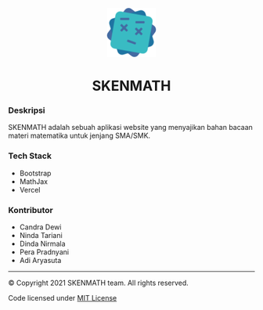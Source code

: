 <div align="center">
  <img src="assets/skenmath-logo.svg" width="100px">
  <h1>SKENMATH</h1>
</div>

### Deskripsi
SKENMATH adalah sebuah aplikasi website yang menyajikan bahan bacaan materi matematika untuk jenjang SMA/SMK.

### Tech Stack
- Bootstrap
- MathJax
- Vercel

### Kontributor
- Candra Dewi
- Ninda Tariani
- Dinda Nirmala
- Pera Pradnyani
- Adi Aryasuta

---

<p>© Copyright 2021 SKENMATH team. All rights reserved.</p>

Code licensed under [MIT License](https://github.com/adiiaryasutaa/skenmath/blob/main/LICENSE)
  
